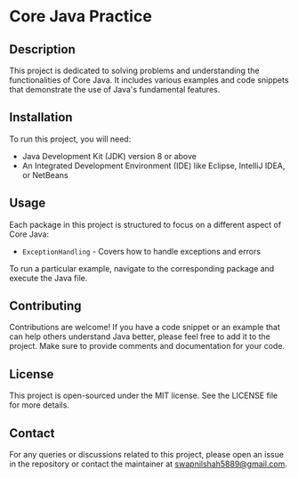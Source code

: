 # Core Java Practice

## Description
This project is dedicated to solving problems and understanding the functionalities of Core Java. It includes various examples and code snippets that demonstrate the use of Java's fundamental features.

## Installation
To run this project, you will need:
- Java Development Kit (JDK) version 8 or above
- An Integrated Development Environment (IDE) like Eclipse, IntelliJ IDEA, or NetBeans

## Usage
Each package in this project is structured to focus on a different aspect of Core Java:
- `ExceptionHandling` - Covers how to handle exceptions and errors 
  
To run a particular example, navigate to the corresponding package and execute the Java file.

## Contributing
Contributions are welcome! If you have a code snippet or an example that can help others understand Java better, please feel free to add it to the project. Make sure to provide comments and documentation for your code.

## License
This project is open-sourced under the MIT license. See the LICENSE file for more details.

## Contact
For any queries or discussions related to this project, please open an issue in the repository or contact the maintainer at swapnilshah5889@gmail.com.

